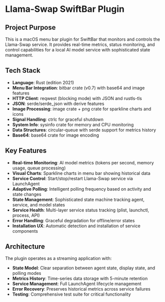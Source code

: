 # Llama-Swap SwiftBar Plugin

## Project Purpose
This is a macOS menu bar plugin for SwiftBar that monitors and controls the Llama-Swap service. It provides real-time metrics, status monitoring, and control capabilities for a local AI model service with sophisticated state management.

## Tech Stack
- **Language**: Rust (edition 2021)
- **Menu Bar Integration**: bitbar crate (v0.7) with base64 and image features
- **HTTP Client**: reqwest (blocking mode) with JSON and rustls-tls
- **JSON**: serde/serde_json with derive features
- **Image Processing**: image crate + png crate for sparkline charts and icons
- **Signal Handling**: ctrlc for graceful shutdown
- **System Info**: sysinfo crate for memory and CPU monitoring
- **Data Structures**: circular-queue with serde support for metrics history
- **Base64**: base64 crate for image encoding

## Key Features
- **Real-time Monitoring**: AI model metrics (tokens per second, memory usage, queue processing)
- **Visual Charts**: Sparkline charts in menu bar showing historical data
- **Service Control**: Start/stop/restart Llama-Swap service via LaunchAgent
- **Adaptive Polling**: Intelligent polling frequency based on activity and state changes
- **State Management**: Sophisticated state machine tracking agent, service, and model states
- **Service Health**: Multi-layer service status tracking (plist, launchctl, process, API)
- **Error Handling**: Graceful degradation for offline/error states
- **Installation UX**: Automatic detection and installation of service components

## Architecture
The plugin operates as a streaming application with:
- **State Model**: Clear separation between agent state, display state, and polling modes
- **Metrics History**: Time-series data storage with 5-minute retention
- **Service Management**: Full LaunchAgent lifecycle management
- **Error Recovery**: Preserves historical metrics across service failures
- **Testing**: Comprehensive test suite for critical functionality